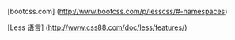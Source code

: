 

[bootcss.com]
(http://www.bootcss.com/p/lesscss/#-namespaces)

[Less 语言]
(http://www.css88.com/doc/less/features/)
